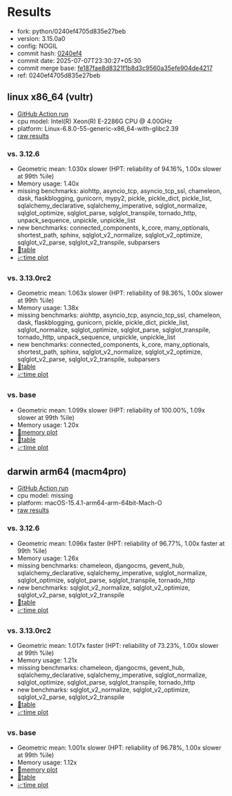 # Results

- fork: python/0240ef4705d835e27beb
- version: 3.15.0a0
- config: NOGIL
- commit hash: [0240ef4](https://github.com/python/cpython/commit/0240ef4)
- commit date: 2025-07-07T23:30:27+05:30
- commit merge base: [fe187fae8d8321f1b8d3c9560a35efe904de4217](https://github.com/python/cpython/commit/fe187fae8d8321f1b8d3c9560a35efe904de4217)
- ref: 0240ef4705d835e27beb

## linux x86_64 (vultr)

- [GitHub Action run](https://github.com/facebookexperimental/free-threading-benchmarking/actions/runs/16130900797)
- cpu model: Intel(R) Xeon(R) E-2286G CPU @ 4.00GHz
- platform: Linux-6.8.0-55-generic-x86_64-with-glibc2.39
- [raw results](bm-20250707-vultr-x86_64-python-0240ef4705d835e27beb-3.15.0a0-0240ef4.json)

### vs. 3.12.6

- Geometric mean: 1.030x slower (HPT: reliability of 94.16%, 1.00x slower at 99th %ile)
- Memory usage: 1.40x
- missing benchmarks: aiohttp, asyncio_tcp, asyncio_tcp_ssl, chameleon, dask, flaskblogging, gunicorn, mypy2, pickle, pickle_dict, pickle_list, sqlalchemy_declarative, sqlalchemy_imperative, sqlglot_normalize, sqlglot_optimize, sqlglot_parse, sqlglot_transpile, tornado_http, unpack_sequence, unpickle, unpickle_list
- new benchmarks: connected_components, k_core, many_optionals, shortest_path, sphinx, sqlglot_v2_normalize, sqlglot_v2_optimize, sqlglot_v2_parse, sqlglot_v2_transpile, subparsers
- [📄table](bm-20250707-vultr-x86_64-python-0240ef4705d835e27beb-3.15.0a0-0240ef4-vs-3.12.6.md)
- [📈time plot](bm-20250707-vultr-x86_64-python-0240ef4705d835e27beb-3.15.0a0-0240ef4-vs-3.12.6.svg)

### vs. 3.13.0rc2

- Geometric mean: 1.063x slower (HPT: reliability of 98.36%, 1.00x slower at 99th %ile)
- Memory usage: 1.38x
- missing benchmarks: aiohttp, asyncio_tcp, asyncio_tcp_ssl, chameleon, dask, flaskblogging, gunicorn, pickle, pickle_dict, pickle_list, sqlglot_normalize, sqlglot_optimize, sqlglot_parse, sqlglot_transpile, tornado_http, unpack_sequence, unpickle, unpickle_list
- new benchmarks: connected_components, k_core, many_optionals, shortest_path, sphinx, sqlglot_v2_normalize, sqlglot_v2_optimize, sqlglot_v2_parse, sqlglot_v2_transpile, subparsers
- [📄table](bm-20250707-vultr-x86_64-python-0240ef4705d835e27beb-3.15.0a0-0240ef4-vs-3.13.0rc2.md)
- [📈time plot](bm-20250707-vultr-x86_64-python-0240ef4705d835e27beb-3.15.0a0-0240ef4-vs-3.13.0rc2.svg)

### vs. base

- Geometric mean: 1.099x slower (HPT: reliability of 100.00%, 1.09x slower at 99th %ile)
- Memory usage: 1.20x
- [🧠memory plot](bm-20250707-vultr-x86_64-python-0240ef4705d835e27beb-3.15.0a0-0240ef4-vs-base-mem.svg)
- [📄table](bm-20250707-vultr-x86_64-python-0240ef4705d835e27beb-3.15.0a0-0240ef4-vs-base.md)
- [📈time plot](bm-20250707-vultr-x86_64-python-0240ef4705d835e27beb-3.15.0a0-0240ef4-vs-base.svg)

## darwin arm64 (macm4pro)

- [GitHub Action run](https://github.com/facebookexperimental/free-threading-benchmarking/actions/runs/16130900797)
- cpu model: missing
- platform: macOS-15.4.1-arm64-arm-64bit-Mach-O
- [raw results](bm-20250707-macm4pro-arm64-python-0240ef4705d835e27beb-3.15.0a0-0240ef4.json)

### vs. 3.12.6

- Geometric mean: 1.096x faster (HPT: reliability of 96.77%, 1.00x faster at 99th %ile)
- Memory usage: 1.26x
- missing benchmarks: chameleon, djangocms, gevent_hub, sqlalchemy_declarative, sqlalchemy_imperative, sqlglot_normalize, sqlglot_optimize, sqlglot_parse, sqlglot_transpile, tornado_http
- new benchmarks: sqlglot_v2_normalize, sqlglot_v2_optimize, sqlglot_v2_parse, sqlglot_v2_transpile
- [📄table](bm-20250707-macm4pro-arm64-python-0240ef4705d835e27beb-3.15.0a0-0240ef4-vs-3.12.6.md)
- [📈time plot](bm-20250707-macm4pro-arm64-python-0240ef4705d835e27beb-3.15.0a0-0240ef4-vs-3.12.6.svg)

### vs. 3.13.0rc2

- Geometric mean: 1.017x faster (HPT: reliability of 73.23%, 1.00x slower at 99th %ile)
- Memory usage: 1.21x
- missing benchmarks: chameleon, djangocms, gevent_hub, sqlalchemy_declarative, sqlalchemy_imperative, sqlglot_normalize, sqlglot_optimize, sqlglot_parse, sqlglot_transpile, tornado_http
- new benchmarks: sqlglot_v2_normalize, sqlglot_v2_optimize, sqlglot_v2_parse, sqlglot_v2_transpile
- [📄table](bm-20250707-macm4pro-arm64-python-0240ef4705d835e27beb-3.15.0a0-0240ef4-vs-3.13.0rc2.md)
- [📈time plot](bm-20250707-macm4pro-arm64-python-0240ef4705d835e27beb-3.15.0a0-0240ef4-vs-3.13.0rc2.svg)

### vs. base

- Geometric mean: 1.001x slower (HPT: reliability of 96.78%, 1.00x slower at 99th %ile)
- Memory usage: 1.12x
- [🧠memory plot](bm-20250707-macm4pro-arm64-python-0240ef4705d835e27beb-3.15.0a0-0240ef4-vs-base-mem.svg)
- [📄table](bm-20250707-macm4pro-arm64-python-0240ef4705d835e27beb-3.15.0a0-0240ef4-vs-base.md)
- [📈time plot](bm-20250707-macm4pro-arm64-python-0240ef4705d835e27beb-3.15.0a0-0240ef4-vs-base.svg)

